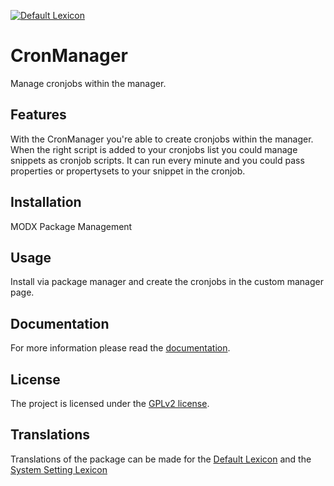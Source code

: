 [![Default Lexicon](https://hosted.weblate.org/widgets/modx-extras/-/modx-cronmanager-standard/svg-badge.svg)](https://hosted.weblate.org/projects/modx-extras/modx-cronmanager-standard/)

# CronManager

Manage cronjobs within the manager.

## Features
 
With the CronManager you're able to create cronjobs within the manager. When
the right script is added to your cronjobs list you could manage snippets as
cronjob scripts. It can run every minute and you could pass properties or
propertysets to your snippet in the cronjob.

## Installation

MODX Package Management

## Usage

Install via package manager and create the cronjobs in the custom manager page.

## Documentation

For more information please read the [documentation](https://jako.github.io/CronManager/).

## License

The project is licensed under the [GPLv2 license](https://github.com/Jako/CronManager/blob/master/core/components/cronmanager/docs/license.md).

## Translations

Translations of the package can be made for the [Default Lexicon](https://hosted.weblate.org/projects/modx-extras/modx-cronmanager-standard/) and the [System Setting Lexicon](https://hosted.weblate.org/projects/modx-extras/modx-cronmanager-system-settings/)
